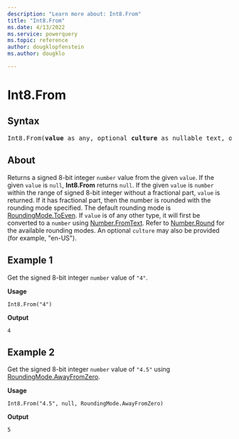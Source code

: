 ```yaml
---
description: "Learn more about: Int8.From"
title: "Int8.From"
ms.date: 4/13/2022
ms.service: powerquery
ms.topic: reference
author: dougklopfenstein
ms.author: dougklo

---
```

# Int8.From

## Syntax

<pre>
Int8.From(<b>value</b> as any, optional <b>culture</b> as nullable text, optional <b>roundingMode</b> as nullable number) as nullable number
</pre>
  
## About

Returns a signed 8-bit integer `number` value from the given `value`. If the given `value` is `null`, **Int8.From** returns `null`. If the given `value` is `number` within the range of signed 8-bit integer without a fractional part, `value` is returned. If it has fractional part, then the number is rounded with the rounding mode specified. The default rounding mode is [RoundingMode.ToEven](/powerquery-m/roundingmode-toeven). If `value` is of any other type, it will first be converted to a `number` using [Number.FromText](/powerquery-m/number-fromtext). Refer to [Number.Round](/powerquery-m/number-round) for the available rounding modes. An optional `culture` may also be provided (for example, "en-US").

## Example 1

Get the signed 8-bit integer `number` value of `"4"`.

**Usage**

```powerquery-m
Int8.From("4")
```

**Output**

`4`

## Example 2

Get the signed 8-bit integer `number` value of `"4.5"` using [RoundingMode.AwayFromZero](/powerquery-m/roundingmode-awayfromzero).

**Usage**

```powerquery-m
Int8.From("4.5", null, RoundingMode.AwayFromZero)
```

**Output**

`5`
